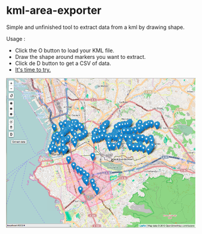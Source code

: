 # kml-area-exporter

Simple and unfinished tool to extract data from a kml by drawing shape.

Usage :

- Click the O button to load your KML file.
- Draw the shape around markers you want to extract.
- Click de D button to get a CSV of data.
- [It's time to try.](http://rawgit.com/c4software/kml-area-exporter/master/index.html)

![Alt text](/capture.png?raw=true "KML Extract")